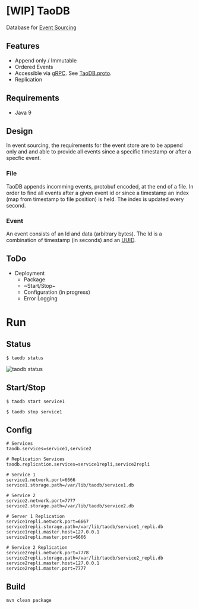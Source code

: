 # [WIP] TaoDB
Database for [Event Sourcing](https://www.google.de/search?q=event+sourcing)
## Features
- Append only / Immutable
- Ordered Events
- Accessible via [gRPC](https://grpc.io). See [TaoDB.proto](https://github.com/puddingspudding/taoDB/blob/master/src/main/proto/).
- Replication

## Requirements
- Java 9

## Design
In event sourcing, the requirements for the event store are to be append only and and able to provide all events since a specific timestamp or after a specfic event.

### File
TaoDB appends incomming events, protobuf encoded, at the end of a file.
In order to find all events after a given event id or since a timestamp an index (map from timestamp to file position) is held. The index is updated every second.

### Event
An event consists of an Id and data (arbitrary bytes). The Id is a combination of timestamp (in seconds) and an [UUID](https://en.wikipedia.org/wiki/Universally_unique_identifier).


## ToDo
- Deployment
  - Package
  - ~Start/Stop~
  - Configuration (in progress)
  - Error Logging


# Run

## Status
```
$ taodb status
```
![taodb status](https://github.com/puddingspudding/taoDB/tree/master/docs/status.png)

## Start/Stop
```
$ taodb start service1
```
```
$ taodb stop service1
```



## Config
```
# Services
taodb.services=service1,service2

# Replication Services
taodb.replication.services=service1repli,service2repli

# Service 1
service1.network.port=6666
service1.storage.path=/var/lib/taodb/service1.db

# Service 2
service2.network.port=7777
service2.storage.path=/var/lib/taodb/service2.db

# Server 1 Replication
service1repli.network.port=6667
service1repli.storage.path=/var/lib/taodb/service1_repli.db
service1repli.master.host=127.0.0.1
service1repli.master.port=6666

# Service 2 Replication
service2repli.network.port=7778
service2repli.storage.path=/var/lib/taodb/service2_repli.db
service2repli.master.host=127.0.0.1
service2repli.master.port=7777
```

## Build
```
mvn clean package
```

